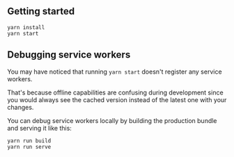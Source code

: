 ## Getting started

```
yarn install
yarn start
```

## Debugging service workers

You may have noticed that running `yarn start` doesn't register any service workers.

That's because offline capabilities are confusing during development since you would always see the cached version
instead of the latest one with your changes.

You can debug service workers locally by building the production bundle and serving it like this:

```
yarn run build
yarn run serve
```
